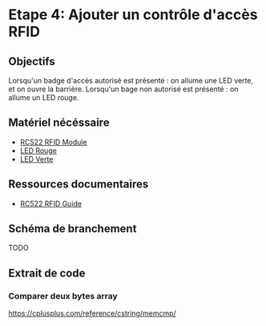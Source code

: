 # Etape 4:  Ajouter un contrôle d'accès RFID

## Objectifs 
Lorsqu'un badge d'accès autorisé est présenté : on allume une LED verte, et on ouvre la barrière. 
Lorsqu'un bage non autorisé est présenté : on allume un LED rouge. 

## Matériel nécéssaire
- [RC522 RFID Module](https://leony.ydayslyon.fr/consumables/152)
- [LED Rouge](https://leony.ydayslyon.fr/consumables/80)
- [LED Verte](https://leony.ydayslyon.fr/consumables/88)

## Ressources documentaires
- [RC522 RFID Guide](https://joy-it.net/files/files/Produkte/SBC-RFID-RC522/SBC-RFID-RC522-Manual-09-06-2020.pdf)

## Schéma de branchement
TODO

## Extrait de code 
### Comparer deux bytes array  
https://cplusplus.com/reference/cstring/memcmp/